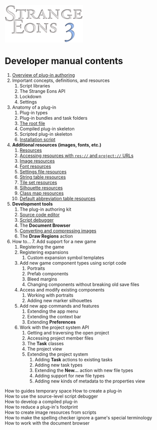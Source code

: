 ![Strange Eons 3](images/se3-header.png)

# Developer manual contents

1. [Overview of plug-in authoring](dm-overview.md)
2. Important concepts, definitions, and resources
   1. Script libraries
   2. The Strange Eons API
   3. Lockdown
   4. Settings
3. Anatomy of a plug-in
   1. Plug-in types
   2. Plug-in bundles and task folders
   3. [The root file](dm-eons-plugin.md)
   4. Compiled plug-in skeleton
   5. Scripted plug-in skeleton
   6. [Installation script](dm-install-script.md)
4. **Additional resources (images, fonts, etc.)**
   1. [Resources](dm-resources.md)
   2. [Accessing resources with `res://` and `project://` URLs](dm-special-urls.md)
   3. [Image resources](dm-res-image.md)
   4. [Font resources](dm-res-font.md)
   5. [Settings file resources](dm-res-settings.md)
   6. [String table resources](dm-res-string-table.md)
   7. [Tile set resources](dm-res-tile-set.md)
   8. [Silhouette resources](dm-res-silhouette.md)
   9. [Class map resources](dm-res-classmap.md)
   10. [Default abbreviation table resources](dm-res-abbrv-table.md)
5. **Development tools**
   1. The plug-in authoring kit
   2. [Source code editor](dm-code-editor.md)
   3. [Script debugger](dm-debugger.md)
   4. The **Document Browser**
   5. [Converting and compressing images](dm-convert-image.md)
   6. The **Draw Regions** action
6. How to...
   7. Add support for a new game
      1. Registering the game
      2. Registering expansions
         1. Custom expansion symbol templates
   8. Add new game component types using script code
      1. Portraits
      2. Prefab components
      3. Bleed margins
      4. Changing components without breaking old save files
   9. Access and modify existing components
      1. Working with portraits
      2. Adding new marker silhouettes
   10. Add new app commands and features
       1. Extending the app menu
       2. Extending the context bar
       3. Extending **Preferences**
   11. Work with the project system API
       1. Getting and traversing the open project
       2. Accessing project member files
       3. The **Task** classes
       4. The project view
       5. Extending the project system
          1. Adding **Task** actions to existing tasks
          2. Adding new task types
          3. Extending the **New...** action with new file types
          4. Adding support for new file types
          5. Adding new kinds of metadata to the properties view







How to guides temporary space
How to create a plug-in  
How to use the source-level script debugger  
How to develop a compiled plug-in  
How to reduce a plug-in's footprint  
How to create image resources from scripts  
How to make the spelling checker ignore a game's special terminology  
How to work with the document browser  

